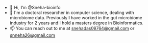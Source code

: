 - 👋 Hi, I’m @Sneha-bioinfo 
- 👀 I'm a doctoral researcher in computer science, dealing with microbiome data. Previously I have worked in the gut microbiome industry for 2 years and I hold a masters degree in Bioinformatics.
- 📫 You can reach out to me at snehadas09764@gmail.com or snneha26@gmail.com

<!---
Sneha-bioinfo/Sneha-bioinfo is a ✨ special ✨ repository because its `README.md` (this file) appears on your GitHub profile.
You can click the Preview link to take a look at your changes.
--->
